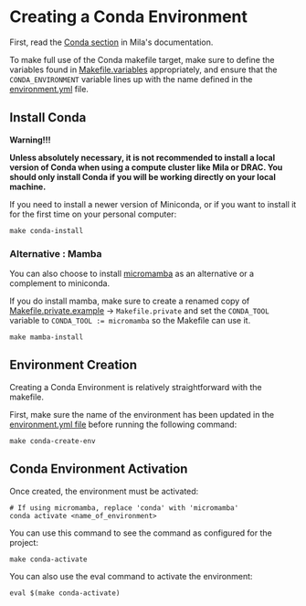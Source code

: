 # Creating a Conda Environment

First, read the [Conda section](https://docs.mila.quebec/Userguide.html#conda)
in Mila's documentation.

To make full use of the Conda makefile target, make sure to define the variables found
in [Makefile.variables](../Makefile.variables) appropriately, and ensure that
the `CONDA_ENVIRONMENT` variable lines up with the name defined in the
[environment.yml](../environment.yml) file.

## Install Conda

**Warning!!!**

**Unless absolutely necessary, it is not recommended to install a local
version of Conda when using a compute cluster like Mila or DRAC. You should only
install Conda if you will be working directly on your local machine.**

If you need to install a newer version of Miniconda, or if you want to install
it for the first time on your personal computer:

```shell
make conda-install
```

### Alternative : Mamba

You can also choose to install [micromamba](https://mamba.readthedocs.io/en/latest/index.html)
as an alternative or a complement to miniconda.

If you do install mamba, make sure to create a renamed copy of
[Makefile.private.example](../Makefile.private.example) -> `Makefile.private` and set
the `CONDA_TOOL` variable to `CONDA_TOOL := micromamba` so the Makefile can use it.

```shell
make mamba-install
```

## Environment Creation

Creating a Conda Environment is relatively straightforward with the makefile.

First, make sure the name of the environment has been updated in the
[environment.yml file](../environment.yml) before running the following command:

```shell
make conda-create-env
```

## Conda Environment Activation

Once created, the environment must be activated:

```
# If using micromamba, replace 'conda' with 'micromamba'
conda activate <name_of_environment>
```

You can use this command to see the command as configured for the project:

```shell
make conda-activate
```

You can also use the eval command to activate the environment:

```shell
eval $(make conda-activate)
```